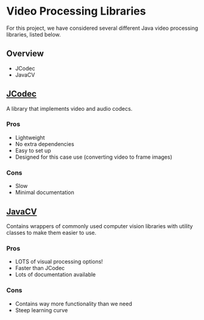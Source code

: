# Video Processing Libraries
For this project, we have considered several different Java video processing libraries, listed below.

## Overview
- JCodec
- JavaCV

## [JCodec](http://jcodec.org/)
A library that implements video and audio codecs.
### Pros
- Lightweight
- No extra dependencies
- Easy to set up  
- Designed for this case use (converting video to frame images)
### Cons  
- Slow
- Minimal documentation
## [JavaCV](https://docs.opencv.org/4.x/)
Contains wrappers of commonly used computer vision libraries with utility classes to make them easier to use.
### Pros  
- LOTS of visual processing options!
- Faster than JCodec
- Lots of documentation available
### Cons  
- Contains way more functionality than we need
- Steep learning curve